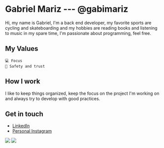 # Gabriel Mariz --- @gabimariz
Hi, my name is Gabriel, I'm a back end developer, my favorite sports are cycling and skateboarding and my hobbies are reading books and listening to music in my spare time, I'm passionate about programming, feel free.

## My Values
    💻 Focus
    💫 Safety and trust

## How I work
I like to keep things organized, keep the focus on the project I'm working on and always try to develop with good practices.

## Get in touch
- [LinkedIn](https://linkedin.com/in/mariz5g)
- [Personal Instagram](https://instagram.com/gabol.sk8?utm_medium=copy_link)

<img src="https://github-readme-stats.vercel.app/api?username=gabimariz&show_icons=true&theme=material-palenight&include_all_commits=true">
<img src="https://github-readme-stats.vercel.app/api/top-langs/?username=gabimariz&layout=compact&langs_count=7&theme=material-palenight">
